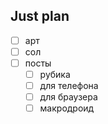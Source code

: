 ## Just plan
- [ ] арт 
- [ ] сол
- [ ] посты
	- [ ] рубика
	- [ ] для телефона 
	- [ ] для браузера
	- [ ] макродроид
